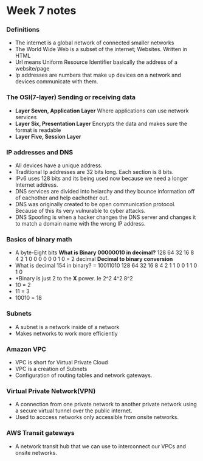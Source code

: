 # Week 7 notes

### Definitions
* The internet is a global network of connected smaller networks
* The World Wide Web is a subset of the internet; Websites. Written in HTML
* Url means Uniform Resource Identifier basically the address of a website/page
* Ip addresses are numbers that make up devices on a network and devices communicate with them.
### The OSI(7-layer) Sending or receiving data
* **Layer Seven, Application Layer** Where applications can use network services
* **Layer Six, Presentation Layer** Encrypts the data and makes sure the format is readable
* **Layer Five, Session Layer** 
### IP addresses and DNS 
* All devices have a unique address.
* Traditional Ip addresses are 32 bits long. Each section is 8 bits.
* IPv6 uses 128 bits and its being used now because we need a longer Internet address.
* DNS services are divided into heiarchy and they bounce information off of eachother and help eachother out.
* DNS was originally created to be open communication protocol. Because of this its very vulnurable to cyber attacks. 
* DNS Spoofing is when a hacker changes the DNS server and changes it to match a domain name with the wrong IP address.  
### Basics of binary math
* A byte-Eight bits
**What is Binary 00000010 in decimal?**
128   64     32   16   8    4    2   1
0     0      0    0    0    0    1   0 = 2 decimal 
**Decimal to binary conversion**
* What is decimal 154 in binary? = 10011010
128 64  32 16  8  4  2  1 
1   0   0  1   1  0  1  0 
* *Binary is just 2 to the **X** power. Ie 2^2 4^2 8^2
* 10 = 2
* 11 = 3
* 10010 = 18
### Subnets
* A subnet is a network inside of a network
* Makes networks to work more efficiently
### Amazon VPC
* VPC is short for Virtual Private Cloud
* VPC is a creation of Subnets
* Configuration of routing tables and network gateways.
### Virtual Private Network(VPN)
* A connection from one private network to another private network using a secure virtual tunnel over the public internet.
* Used to acccess networks only accessible from onsite networks.
### AWS Transit gateways
* A network transit hub that we can use to interconnect our VPCs and onsite networks.
